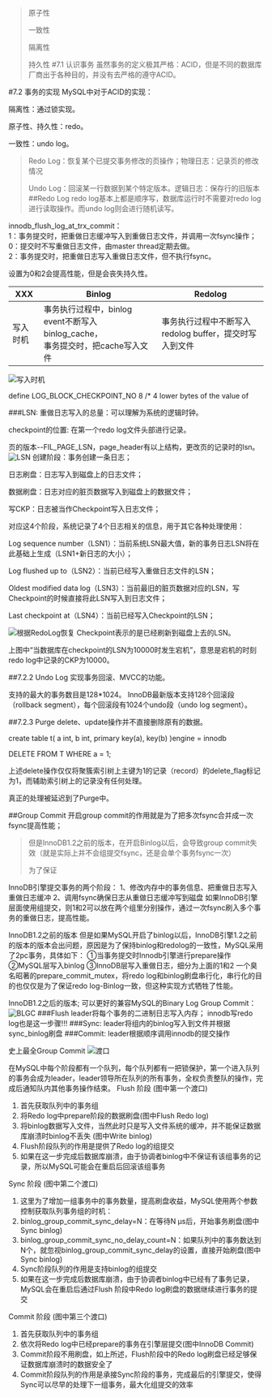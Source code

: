 >原子性
>
>一致性
>
>隔离性
>
>持久性
#7.1 认识事务
虽然事务的定义极其严格：ACID，但是不同的数据库厂商出于各种目的，并没有去严格的遵守ACID。

#7.2 事务的实现
MySQL中对于ACID的实现：

隔离性：通过锁实现。

原子性、持久性：redo。

一致性：undo log。

> Redo Log：恢复某个已提交事务修改的页操作；物理日志：记录页的修改情况
>
>Undo Log：回滚某一行数据到某个特定版本。逻辑日志：保存行的旧版本
##Redo Log
redo log基本上都是顺序写，数据库运行时不需要对redo log进行读取操作。而undo log则会进行随机读写。

innodb_flush_log_at_trx_commit：</br>
1：事务提交时，把重做日志缓冲写入到重做日志文件，并调用一次fsync操作；</br>
0：提交时不写重做日志文件，由master thread定期去做。</br>
2：事务提交时，把重做日志写入重做日志文件，但不执行fsync。</br>

设置为0和2会提高性能，但是会丧失持久性。

|XXX|Binlog|Redolog|
|---|---|---|
|写入时机|事务执行过程中，binlog event不断写入binlog_cache，</br>事务提交时，把cache写入文件|事务执行过程中不断写入redolog buffer，提交时写入到文件|
![写入时机](./png/BinRedoDiff.png)

define LOG_BLOCK_CHECKPOINT_NO 8 /* 4 lower bytes of the value of

###LSN:
重做日志写入的总量：可以理解为系统的逻辑时钟。

checkpoint的位置: 在第一个redo log文件头部进行记录。

页的版本--FIL_PAGE_LSN，page_header有以上结构，更改页的记录时的lsn。
![LSN](./png/LSN.gif)
创建阶段：事务创建一条日志；

日志刷盘：日志写入到磁盘上的日志文件；

数据刷盘：日志对应的脏页数据写入到磁盘上的数据文件；

写CKP：日志被当作Checkpoint写入日志文件；

对应这4个阶段，系统记录了4个日志相关的信息，用于其它各种处理使用：

Log sequence number（LSN1）：当前系统LSN最大值，新的事务日志LSN将在此基础上生成（LSN1+新日志的大小）；

Log flushed up to（LSN2）：当前已经写入重做日志文件的LSN；

Oldest modified data log（LSN3）：当前最旧的脏页数据对应的LSN，写Checkpoint的时候直接将此LSN写入到日志文件；

Last checkpoint at（LSN4）：当前已经写入Checkpoint的LSN；

![根据RedoLog恢复](./png/redologrecovery.png)
Checkpoint表示的是已经刷新到磁盘上去的LSN。

上图中“当数据库在checkpoint的LSN为10000时发生宕机”，意思是宕机的时刻redo log中记录的CKP为10000。

##7.2.2 Undo Log
实现事务回滚、MVCC的功能。

支持的最大的事务数目是128*1024。
InnoDB最新版本支持128个回滚段（rollback segment），每个回滚段有1024个undo段（undo log segment）。


##7.2.3 Purge
delete、update操作并不直接删除原有的数据。

create table t(
    a int,
    b int,
    primary key(a),
    key(b)
)engine = innodb

DELETE FROM T WHERE a = 1;

上述delete操作仅仅将聚簇索引树上主键为1的记录（record）的delete_flag标记为1，而辅助索引树上的记录没有任何处理。

真正的处理被延迟到了Purge中。

##Group Commit
开启group commit的作用就是为了把多次fsync合并成一次fsync提高性能；
> 但是InnoDB1.2之前的版本，在开启Binlog以后，会导致group commit失效（就是实际上并不会组提交fsync，还是会单个事务fsync一次）
>
> 为了保证

InnoDB引擎提交事务的两个阶段：
1、修改内存中的事务信息、把重做日志写入重做日志缓冲
2、调用fsync确保日志从重做日志缓冲写到磁盘
如果InnoDB引擎层面使用组提交，则1和2可以放在两个组里分别操作，通过一次fsync刷入多个事务的重做日志，提高性能。

InnoDB1.2之前的版本
但是如果MySQL开启了binlog以后，InnoDB引擎1.2之前的版本的版本会出问题，原因是为了保持binlog和redolog的一致性，MySQL采用了2pc事务，具体如下：
①当事务提交时Innodb引擎进行prepare操作
②MySQL层写入binlog
③InnoDB层写入重做日志，细分为上面的1和2
一个臭名昭著的prepare_commit_mutex，将redo log和binlog刷盘串行化，串行化的目的也仅仅是为了保证redo log-Binlog一致，但这种实现方式牺牲了性能。

InnoDB1.2之后的版本;
可以更好的兼容MySQL的Binary Log Group Commit：
![BLGC](./png/BLGC.png)
###Flush
leader将每个事务的二进制日志写入内存；
innodb写redo log也是这一步骤!!!
###Sync:
leader将组内的binlog写入到文件并根据sync_binlog刷盘
###Commit:
leader根据顺序调用innodb的提交操作

史上最全Group Commit
![渡口](./png/Boat.jpg)

在MySQL中每个阶段都有一个队列，每个队列都有一把锁保护，第一个进入队列的事务会成为leader，leader领导所在队列的所有事务，全权负责整队的操作，完成后通知队内其他事务操作结束。
Flush 阶段 (图中第一个渡口)
1. 首先获取队列中的事务组
2. 将Redo log中prepare阶段的数据刷盘(图中Flush Redo log)
3. 将binlog数据写入文件，当然此时只是写入文件系统的缓冲，并不能保证数据库崩溃时binlog不丢失 (图中Write binlog)
4. Flush阶段队列的作用是提供了Redo log的组提交
5. 如果在这一步完成后数据库崩溃，由于协调者binlog中不保证有该组事务的记录，所以MySQL可能会在重启后回滚该组事务

Sync 阶段 (图中第二个渡口)
1. 这里为了增加一组事务中的事务数量，提高刷盘收益，MySQL使用两个参数控制获取队列事务组的时机：
2. binlog_group_commit_sync_delay=N：在等待N μs后，开始事务刷盘(图中Sync binlog)
3. binlog_group_commit_sync_no_delay_count=N：如果队列中的事务数达到N个，就忽视binlog_group_commit_sync_delay的设置，直接开始刷盘(图中Sync binlog)
4. Sync阶段队列的作用是支持binlog的组提交
5. 如果在这一步完成后数据库崩溃，由于协调者binlog中已经有了事务记录，MySQL会在重启后通过Flush 阶段中Redo log刷盘的数据继续进行事务的提交

Commit 阶段 (图中第三个渡口)
1. 首先获取队列中的事务组
2. 依次将Redo log中已经prepare的事务在引擎层提交(图中InnoDB Commit)
3. Commit阶段不用刷盘，如上所述，Flush阶段中的Redo log刷盘已经足够保证数据库崩溃时的数据安全了
4. Commit阶段队列的作用是承接Sync阶段的事务，完成最后的引擎提交，使得Sync可以尽早的处理下一组事务，最大化组提交的效率
